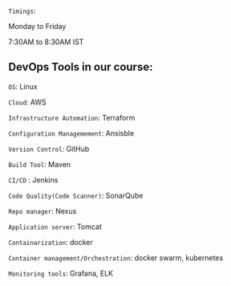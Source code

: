 `Timings`: 

Monday to Friday

7:30AM to 8:30AM IST

## DevOps Tools in our course:

`OS`: Linux

`Cloud`: AWS

`Infrastructure Automation`: Terraform

`Configuration Managemement`: Ansisble

`Version Control`: GitHub

`Build Tool`:  Maven

`CI/CD` : Jenkins

`Code Quality(Code Scanner)`: SonarQube

`Repo manager`: Nexus

`Application server`: Tomcat

`Containarization`: docker

`Container management/Orchestration`: docker swarm, kubernetes

`Monitoring tools`: Grafana, ELK
